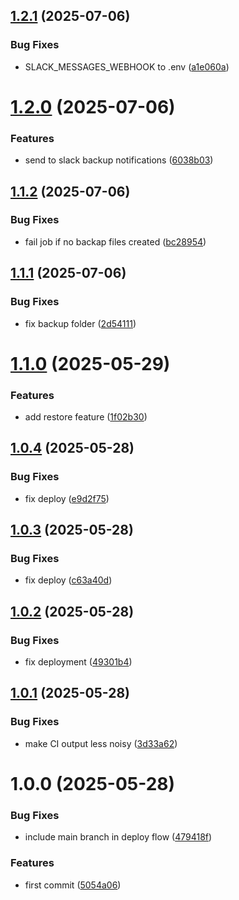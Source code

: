 ## [1.2.1](https://github.com/advertikon/mongodb-dump/compare/v1.2.0...v1.2.1) (2025-07-06)


### Bug Fixes

* SLACK_MESSAGES_WEBHOOK to .env ([a1e060a](https://github.com/advertikon/mongodb-dump/commit/a1e060a0e03da35a9e0fac8dc2292f55313b04a5))

# [1.2.0](https://github.com/advertikon/mongodb-dump/compare/v1.1.2...v1.2.0) (2025-07-06)


### Features

* send to slack backup notifications ([6038b03](https://github.com/advertikon/mongodb-dump/commit/6038b0318a8343094a1441b717c3d9d120ed7ee4))

## [1.1.2](https://github.com/advertikon/mongodb-dump/compare/v1.1.1...v1.1.2) (2025-07-06)


### Bug Fixes

* fail job if no backap files created ([bc28954](https://github.com/advertikon/mongodb-dump/commit/bc289543bb42ceacd5dd6fdf117f050d09fa4607))

## [1.1.1](https://github.com/advertikon/mongodb-dump/compare/v1.1.0...v1.1.1) (2025-07-06)


### Bug Fixes

* fix backup folder ([2d54111](https://github.com/advertikon/mongodb-dump/commit/2d5411169ccd69600285693af1f056753468087c))

# [1.1.0](https://github.com/advertikon/mongodb-dump/compare/v1.0.4...v1.1.0) (2025-05-29)


### Features

* add restore feature ([1f02b30](https://github.com/advertikon/mongodb-dump/commit/1f02b3029e1460b5da67cec9d63fd9e9a07651b9))

## [1.0.4](https://github.com/advertikon/mongodb-dump/compare/v1.0.3...v1.0.4) (2025-05-28)


### Bug Fixes

* fix deploy ([e9d2f75](https://github.com/advertikon/mongodb-dump/commit/e9d2f759345edfc89b1dc2a90d4276509951eda6))

## [1.0.3](https://github.com/advertikon/mongodb-dump/compare/v1.0.2...v1.0.3) (2025-05-28)


### Bug Fixes

* fix deploy ([c63a40d](https://github.com/advertikon/mongodb-dump/commit/c63a40d03e0c3f41c380bb3768a211997494ec68))

## [1.0.2](https://github.com/advertikon/mongodb-dump/compare/v1.0.1...v1.0.2) (2025-05-28)


### Bug Fixes

* fix deployment ([49301b4](https://github.com/advertikon/mongodb-dump/commit/49301b4b20db4c7cfb214fb5808a0abf2b384a5c))

## [1.0.1](https://github.com/advertikon/mongodb-dump/compare/v1.0.0...v1.0.1) (2025-05-28)


### Bug Fixes

* make CI output less noisy ([3d33a62](https://github.com/advertikon/mongodb-dump/commit/3d33a6235abaf49a5ce497169eee595073af91b8))

# 1.0.0 (2025-05-28)


### Bug Fixes

* include main branch in deploy flow ([479418f](https://github.com/advertikon/mongodb-dump/commit/479418f17f7a60f6905e6c6bdf7748d27bf6b8da))


### Features

* first commit ([5054a06](https://github.com/advertikon/mongodb-dump/commit/5054a06563d5a78c1b119817371d704de4b8c4c0))
